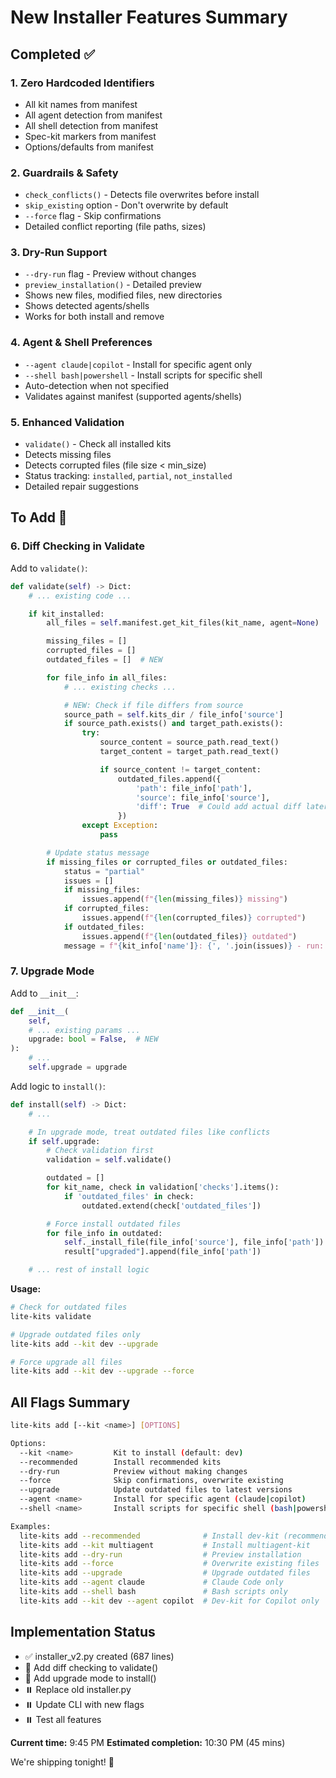 # New Installer Features Summary

## Completed ✅

### 1. Zero Hardcoded Identifiers
- All kit names from manifest
- All agent detection from manifest
- All shell detection from manifest
- Spec-kit markers from manifest
- Options/defaults from manifest

### 2. Guardrails & Safety
- `check_conflicts()` - Detects file overwrites before install
- `skip_existing` option - Don't overwrite by default
- `--force` flag - Skip confirmations
- Detailed conflict reporting (file paths, sizes)

### 3. Dry-Run Support
- `--dry-run` flag - Preview without changes
- `preview_installation()` - Detailed preview
- Shows new files, modified files, new directories
- Shows detected agents/shells
- Works for both install and remove

### 4. Agent & Shell Preferences
- `--agent claude|copilot` - Install for specific agent only
- `--shell bash|powershell` - Install scripts for specific shell
- Auto-detection when not specified
- Validates against manifest (supported agents/shells)

### 5. Enhanced Validation
- `validate()` - Check all installed kits
- Detects missing files
- Detects corrupted files (file size < min_size)
- Status tracking: `installed`, `partial`, `not_installed`
- Detailed repair suggestions

## To Add 🚧

### 6. Diff Checking in Validate

Add to `validate()`:

```python
def validate(self) -> Dict:
    # ... existing code ...

    if kit_installed:
        all_files = self.manifest.get_kit_files(kit_name, agent=None)

        missing_files = []
        corrupted_files = []
        outdated_files = []  # NEW

        for file_info in all_files:
            # ... existing checks ...

            # NEW: Check if file differs from source
            source_path = self.kits_dir / file_info['source']
            if source_path.exists() and target_path.exists():
                try:
                    source_content = source_path.read_text()
                    target_content = target_path.read_text()

                    if source_content != target_content:
                        outdated_files.append({
                            'path': file_info['path'],
                            'source': file_info['source'],
                            'diff': True  # Could add actual diff later
                        })
                except Exception:
                    pass

        # Update status message
        if missing_files or corrupted_files or outdated_files:
            status = "partial"
            issues = []
            if missing_files:
                issues.append(f"{len(missing_files)} missing")
            if corrupted_files:
                issues.append(f"{len(corrupted_files)} corrupted")
            if outdated_files:
                issues.append(f"{len(outdated_files)} outdated")
            message = f"{kit_info['name']}: {', '.join(issues)} - run: lite-kits add --kit {kit_name} --upgrade"
```

### 7. Upgrade Mode

Add to `__init__`:

```python
def __init__(
    self,
    # ... existing params ...
    upgrade: bool = False,  # NEW
):
    # ...
    self.upgrade = upgrade
```

Add logic to `install()`:

```python
def install(self) -> Dict:
    # ...

    # In upgrade mode, treat outdated files like conflicts
    if self.upgrade:
        # Check validation first
        validation = self.validate()

        outdated = []
        for kit_name, check in validation['checks'].items():
            if 'outdated_files' in check:
                outdated.extend(check['outdated_files'])

        # Force install outdated files
        for file_info in outdated:
            self._install_file(file_info['source'], file_info['path'])
            result["upgraded"].append(file_info['path'])

    # ... rest of install logic
```

**Usage:**
```bash
# Check for outdated files
lite-kits validate

# Upgrade outdated files only
lite-kits add --kit dev --upgrade

# Force upgrade all files
lite-kits add --kit dev --upgrade --force
```

## All Flags Summary

```bash
lite-kits add [--kit <name>] [OPTIONS]

Options:
  --kit <name>         Kit to install (default: dev)
  --recommended        Install recommended kits
  --dry-run            Preview without making changes
  --force              Skip confirmations, overwrite existing
  --upgrade            Update outdated files to latest versions
  --agent <name>       Install for specific agent (claude|copilot)
  --shell <name>       Install scripts for specific shell (bash|powershell)

Examples:
  lite-kits add --recommended              # Install dev-kit (recommended)
  lite-kits add --kit multiagent           # Install multiagent-kit
  lite-kits add --dry-run                  # Preview installation
  lite-kits add --force                    # Overwrite existing files
  lite-kits add --upgrade                  # Upgrade outdated files
  lite-kits add --agent claude             # Claude Code only
  lite-kits add --shell bash               # Bash scripts only
  lite-kits add --kit dev --agent copilot  # Dev-kit for Copilot only
```

## Implementation Status

- ✅ installer_v2.py created (687 lines)
- 🚧 Add diff checking to validate()
- 🚧 Add upgrade mode to install()
- ⏸️ Replace old installer.py
- ⏸️ Update CLI with new flags
- ⏸️ Test all features

**Current time:** 9:45 PM
**Estimated completion:** 10:30 PM (45 mins)

We're shipping tonight! 🚀
